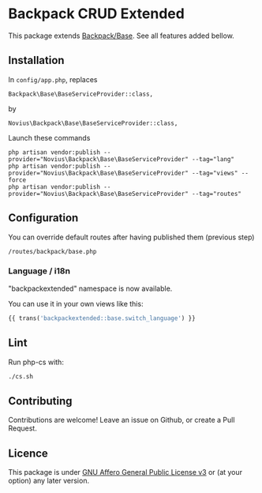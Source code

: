 # Backpack CRUD Extended

This package extends [Backpack/Base](https://github.com/Laravel-Backpack/Base). See all features added bellow.


## Installation

In `config/app.php`, replaces

```
Backpack\Base\BaseServiceProvider::class,
```

by

```
Novius\Backpack\Base\BaseServiceProvider::class,
```

Launch these commands

```
php artisan vendor:publish --provider="Novius\Backpack\Base\BaseServiceProvider" --tag="lang"
php artisan vendor:publish --provider="Novius\Backpack\Base\BaseServiceProvider" --tag="views" --force
php artisan vendor:publish --provider="Novius\Backpack\Base\BaseServiceProvider" --tag="routes"
```

## Configuration

You can override default routes after having published them (previous step) 

```
/routes/backpack/base.php
```

### Language / i18n

"backpackextended" namespace is now available.

You can use it in your own views like this:

```php
{{ trans('backpackextended::base.switch_language') }}
```

## Lint

Run php-cs with:

```bash
./cs.sh
```

## Contributing

Contributions are welcome!
Leave an issue on Github, or create a Pull Request.

## Licence

This package is under [GNU Affero General Public License v3](http://www.gnu.org/licenses/agpl-3.0.html) or (at your option) any later version.
